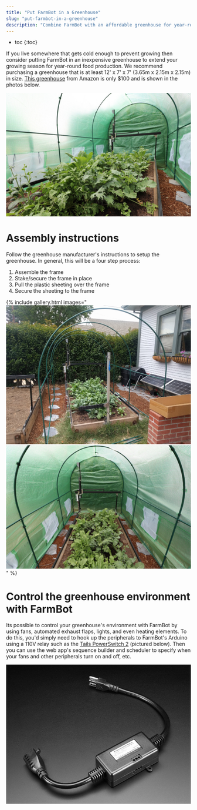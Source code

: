 ```yaml
---
title: "Put FarmBot in a Greenhouse"
slug: "put-farmbot-in-a-greenhouse"
description: "Combine FarmBot with an affordable greenhouse for year-round food production"
---
```


* toc
{:toc}

If you live somewhere that gets cold enough to prevent growing then consider putting FarmBot in an inexpensive greenhouse to extend your growing season for year-round food production. We recommend purchasing a greenhouse that is at least 12' x 7' x 7' (3.65m x 2.15m x 2.15m) in size. [This greenhouse](https://smile.amazon.com/gp/product/B0098R8GES) from Amazon is only $100 and is shown in the photos below.

![IMG_5931.JPG](_images/IMG_5931.JPG)



# Assembly instructions

Follow the greenhouse manufacturer's instructions to setup the greenhouse. In general, this will be a four step process:
1. Assemble the frame
2. Stake/secure the frame in place
3. Pull the plastic sheeting over the frame
4. Secure the sheeting to the frame

{% include gallery.html images="
![IMG_20160611_131330.jpg](_images/IMG_20160611_131330.jpg)
![IMG_5896.JPG](_images/IMG_5896.JPG)
" %}

# Control the greenhouse environment with FarmBot

Its possible to control your greenhouse's environment with FarmBot by using fans, automated exhaust flaps, lights, and even heating elements. To do this, you'd simply need to hook up the peripherals to FarmBot's Arduino using a 110V relay such as the [Tails PowerSwitch 2](https://www.adafruit.com/product/268) (pictured below). Then you can use the web app's sequence builder and scheduler to specify when your fans and other peripherals turn on and off, etc.

![268-02.jpg](_images/02.jpg)

